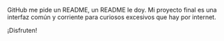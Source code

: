 GitHub me pide un README, un README le doy. Mi proyecto final es una interfaz común y corriente para curiosos excesivos que hay por internet.

¡Disfruten!
